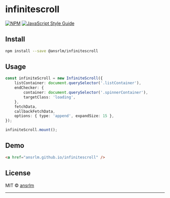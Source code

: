 # infinitescroll

>

[![NPM](https://img.shields.io/npm/v/@ansrlm/infinitescroll.svg)](https://www.npmjs.com/package/@ansrlm/infinitescroll) [![JavaScript Style Guide](https://img.shields.io/badge/code_style-standard-brightgreen.svg)](https://standardjs.com)

## Install

```bash
npm install --save @ansrlm/infinitescroll
```

## Usage

```ts
const infiniteScroll = new InfiniteScroll({
	listContainer: document.querySelector('.listContainer'),
	endChecker: {
		container: document.querySelector('.spinnerContainer'),
		targetClass: 'loading',
	},
	fetchData,
	callbackFetchData,
	options: { type: 'append', expandSize: 15 },
});

infiniteScroll.mount();
```

## Demo

```html
<a href="ansrlm.github.io/infinitescroll" />
```

## License

MIT © [ansrlm](https://github.com/ansrlm)

---
